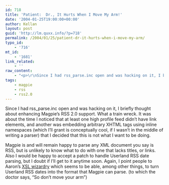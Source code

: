 ```yaml
---
id: 718
title: 'Patient:  Dr., It Hurts When I Move My Arm!'
date: '2004-01-25T19:00:00+00:00'
author: Kellan
layout: post
guid: 'http://lm.quxx.info/?p=718'
permalink: /2004/01/25/patient-dr-it-hurts-when-i-move-my-arm/
typo_id:
    - '716'
mt_id:
    - '1681'
link_related:
    - ''
raw_content:
    - "<p>\r\nSince I had rss_parse.inc open and was hacking on it, I briefly thought about enhancing Magpie\\'s RSS 2.0 support.  What a train wreck.  It was about the time I noticed that at least one high profile feed didn\\'t have link elements, and another was embedding arbitrary XHTML tags using inline namespaces (which I\\'ll grant is conceptually cool, if I wasn\\'t in the middle of writing a parser) that I decided that this is not what I want to be doing.  \r\n</p>\r\n<p>\r\nMagpie is and will remain happy to parse any XML document you say is RSS, but is unlikely to know what to do with one that lacks titles, or links.  Also I would be happy to accept a patch to handle Userland RSS date parsing, but I doubt if I\\'ll get to it anytime soon.  Again, I point people to Aaron\\'s <a href=\\\"http://aaronland.info/xsl/atom/0.3/\\\">XSL wizardry</a> which seems to be able, among other things, to turn Userland RSS dates into the format that Magpie can parse.  (to which the doctor says, \\\"So don\\'t move your arm\\\")\r\n</p>"
tags:
    - magpie
    - rss
    - rss2.0
---
```


Since I had rss\_parse.inc open and was hacking on it, I briefly thought about enhancing Magpie’s RSS 2.0 support. What a train wreck. It was about the time I noticed that at least one high profile feed didn’t have link elements, and another was embedding arbitrary XHTML tags using inline namespaces (which I’ll grant is conceptually cool, if I wasn’t in the middle of writing a parser) that I decided that this is not what I want to be doing.

Magpie is and will remain happy to parse any XML document you say is RSS, but is unlikely to know what to do with one that lacks titles, or links. Also I would be happy to accept a patch to handle Userland RSS date parsing, but I doubt if I’ll get to it anytime soon. Again, I point people to Aaron’s [XSL wizardry](http://aaronland.info/xsl/atom/0.3/) which seems to be able, among other things, to turn Userland RSS dates into the format that Magpie can parse. (to which the doctor says, “So don’t move your arm”)